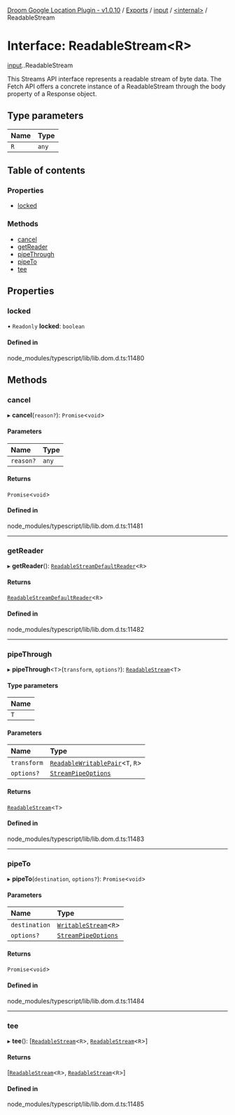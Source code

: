 [Droom Google Location Plugin - v1.0.10](../README.md) / [Exports](../modules.md) / [input](../modules/input.md) / [<internal\>](../modules/input._internal_.md) / ReadableStream

# Interface: ReadableStream<R\>

[input](../modules/input.md).[<internal>](../modules/input._internal_.md).ReadableStream

This Streams API interface represents a readable stream of byte data. The Fetch API offers a concrete instance of a ReadableStream through the body property of a Response object.

## Type parameters

| Name | Type |
| :------ | :------ |
| `R` | `any` |

## Table of contents

### Properties

- [locked](input._internal_.ReadableStream.md#locked)

### Methods

- [cancel](input._internal_.ReadableStream.md#cancel)
- [getReader](input._internal_.ReadableStream.md#getreader)
- [pipeThrough](input._internal_.ReadableStream.md#pipethrough)
- [pipeTo](input._internal_.ReadableStream.md#pipeto)
- [tee](input._internal_.ReadableStream.md#tee)

## Properties

### locked

• `Readonly` **locked**: `boolean`

#### Defined in

node_modules/typescript/lib/lib.dom.d.ts:11480

## Methods

### cancel

▸ **cancel**(`reason?`): `Promise`<`void`\>

#### Parameters

| Name | Type |
| :------ | :------ |
| `reason?` | `any` |

#### Returns

`Promise`<`void`\>

#### Defined in

node_modules/typescript/lib/lib.dom.d.ts:11481

___

### getReader

▸ **getReader**(): [`ReadableStreamDefaultReader`](../modules/input._internal_.md#readablestreamdefaultreader)<`R`\>

#### Returns

[`ReadableStreamDefaultReader`](../modules/input._internal_.md#readablestreamdefaultreader)<`R`\>

#### Defined in

node_modules/typescript/lib/lib.dom.d.ts:11482

___

### pipeThrough

▸ **pipeThrough**<`T`\>(`transform`, `options?`): [`ReadableStream`](../modules/input._internal_.md#readablestream)<`T`\>

#### Type parameters

| Name |
| :------ |
| `T` |

#### Parameters

| Name | Type |
| :------ | :------ |
| `transform` | [`ReadableWritablePair`](input._internal_.ReadableWritablePair.md)<`T`, `R`\> |
| `options?` | [`StreamPipeOptions`](input._internal_.StreamPipeOptions.md) |

#### Returns

[`ReadableStream`](../modules/input._internal_.md#readablestream)<`T`\>

#### Defined in

node_modules/typescript/lib/lib.dom.d.ts:11483

___

### pipeTo

▸ **pipeTo**(`destination`, `options?`): `Promise`<`void`\>

#### Parameters

| Name | Type |
| :------ | :------ |
| `destination` | [`WritableStream`](../modules/input._internal_.md#writablestream)<`R`\> |
| `options?` | [`StreamPipeOptions`](input._internal_.StreamPipeOptions.md) |

#### Returns

`Promise`<`void`\>

#### Defined in

node_modules/typescript/lib/lib.dom.d.ts:11484

___

### tee

▸ **tee**(): [[`ReadableStream`](../modules/input._internal_.md#readablestream)<`R`\>, [`ReadableStream`](../modules/input._internal_.md#readablestream)<`R`\>]

#### Returns

[[`ReadableStream`](../modules/input._internal_.md#readablestream)<`R`\>, [`ReadableStream`](../modules/input._internal_.md#readablestream)<`R`\>]

#### Defined in

node_modules/typescript/lib/lib.dom.d.ts:11485
